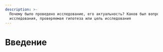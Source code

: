 ```yaml
---
description: >-
  Почему было проведено исследование, его актуальность? Каков был вопрос
  исследования, проверяемая гипотеза или цель исследования
---
```


# Введение

